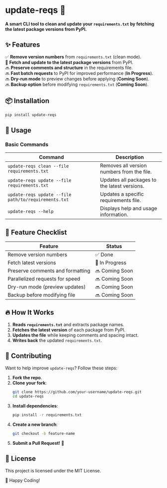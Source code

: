 # update-reqs 🚀  

**A smart CLI tool to clean and update your `requirements.txt` by fetching the latest package versions from PyPI.**  

## ✨ Features  
✅ **Remove version numbers** from `requirements.txt` (clean mode).  
🚧 **Fetch and update to the latest package versions** from PyPI.  
🔜 **Preserve comments and structure** in the requirements file.  
🔜 **Fast batch requests** to PyPI for improved performance (**In Progress**).  
🔜 **Dry-run mode** to preview changes before applying (**Coming Soon**).  
🔜 **Backup option** before modifying `requirements.txt` (**Coming Soon**).  

## 📦 Installation  

```sh
pip install update-reqs
```

## 🚀 Usage  

### **Basic Commands**  

| Command | Description |
|---------|-------------|
| `update-reqs clean --file requirements.txt` | Removes all version numbers from the file. |
| `update-reqs update --file requirements.txt` | Updates all packages to the latest versions. |
| `update-reqs update --file path/to/requirements.txt` | Updates a specific requirements file. |
| `update-reqs --help` | Displays help and usage information. |

## 📌 Feature Checklist  
| Feature | Status |
|---------|--------|
| Remove version numbers | ✅ Done |
| Fetch latest versions | 🚧 In Progress |
| Preserve comments and formatting | 🔜 Coming Soon |
| Parallelized requests for speed | 🔜 Coming Soon |
| Dry-run mode (preview updates) | 🔜 Coming Soon |
| Backup before modifying file | 🔜 Coming Soon |

## 🔥 How It Works  
1. **Reads `requirements.txt`** and extracts package names.  
2. **Fetches the latest version** of each package from PyPI.  
3. **Updates the file** while keeping comments and spacing intact.  
4. **Writes back** the updated `requirements.txt`.  

## 🤝 Contributing  
Want to help improve `update-reqs`? Follow these steps:  

1. **Fork the repo**.  
2. **Clone your fork**:  
   ```sh
   git clone https://github.com/your-username/update-reqs.git
   cd update-reqs
   ```  
3. **Install dependencies**:  
   ```sh
   pip install -r requirements.txt
   ```  
4. **Create a new branch**:  
   ```sh
   git checkout -b feature-name
   ```  
5. **Submit a Pull Request!** 🚀  

## 📜 License  
This project is licensed under the MIT License.  

🔹 Happy Coding!
